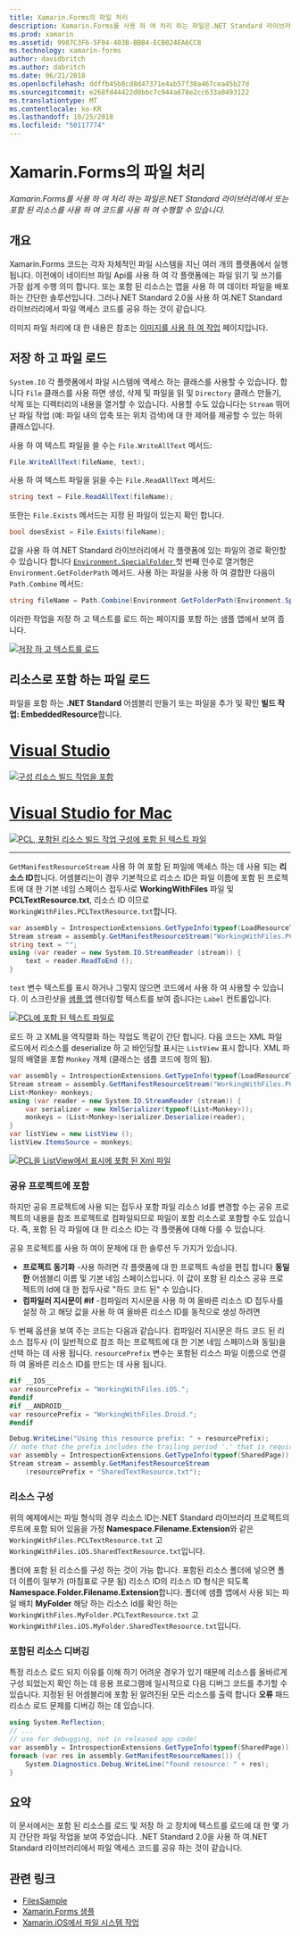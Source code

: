 ```yaml
---
title: Xamarin.Forms의 파일 처리
description: Xamarin.Forms를 사용 하 여 처리 하는 파일은.NET Standard 라이브러리에서 또는 포함 된 리소스를 사용 하 여 코드를 사용 하 여 수행할 수 있습니다.
ms.prod: xamarin
ms.assetid: 9987C3F6-5F04-403B-BBB4-ECB024EA6CC8
ms.technology: xamarin-forms
author: davidbritch
ms.author: dabritch
ms.date: 06/21/2018
ms.openlocfilehash: ddffb45b8cd8d47371e4ab57f30a467cea45b27d
ms.sourcegitcommit: e268fd44422d0bbc7c944a678e2cc633a0493122
ms.translationtype: MT
ms.contentlocale: ko-KR
ms.lasthandoff: 10/25/2018
ms.locfileid: "50117774"
---
```

# <a name="file-handling-in-xamarinforms"></a>Xamarin.Forms의 파일 처리

_Xamarin.Forms를 사용 하 여 처리 하는 파일은.NET Standard 라이브러리에서 또는 포함 된 리소스를 사용 하 여 코드를 사용 하 여 수행할 수 있습니다._

## <a name="overview"></a>개요

Xamarin.Forms 코드는 각자 자체적인 파일 시스템을 지닌 여러 개의 플랫폼에서 실행됩니다. 이전에이 네이티브 파일 Api를 사용 하 여 각 플랫폼에는 파일 읽기 및 쓰기를 가장 쉽게 수행 의미 합니다. 또는 포함 된 리소스는 앱을 사용 하 여 데이터 파일을 배포 하는 간단한 솔루션입니다. 그러나.NET Standard 2.0을 사용 하 여.NET Standard 라이브러리에서 파일 액세스 코드를 공유 하는 것이 같습니다.

이미지 파일 처리에 대 한 내용은 참조는 [이미지를 사용 하 여 작업](~/xamarin-forms/user-interface/images.md) 페이지입니다.

<a name="Loading_and_Saving_Files" />

## <a name="saving-and-loading-files"></a>저장 하 고 파일 로드

`System.IO` 각 플랫폼에서 파일 시스템에 액세스 하는 클래스를 사용할 수 있습니다. 합니다 `File` 클래스를 사용 하면 생성, 삭제 및 파일을 읽 및 `Directory` 클래스 만들기, 삭제 또는 디렉터리의 내용을 열거할 수 있습니다. 사용할 수도 있습니다는 `Stream` 뛰어난 파일 작업 (예: 파일 내의 압축 또는 위치 검색)에 대 한 제어를 제공할 수 있는 하위 클래스입니다.

사용 하 여 텍스트 파일을 쓸 수는 `File.WriteAllText` 메서드:

```csharp
File.WriteAllText(fileName, text);
```

사용 하 여 텍스트 파일을 읽을 수는 `File.ReadAllText` 메서드:

```csharp
string text = File.ReadAllText(fileName);
```

또한는 `File.Exists` 메서드는 지정 된 파일이 있는지 확인 합니다.

```csharp
bool doesExist = File.Exists(fileName);
```

값을 사용 하 여.NET Standard 라이브러리에서 각 플랫폼에 있는 파일의 경로 확인할 수 있습니다 합니다 [ `Environment.SpecialFolder` ](xref:System.Environment.SpecialFolder) 첫 번째 인수로 열거형은 `Environment.GetFolderPath` 메서드. 사용 하는 파일을 사용 하 여 결합한 다음이 `Path.Combine` 메서드:

```csharp
string fileName = Path.Combine(Environment.GetFolderPath(Environment.SpecialFolder.LocalApplicationData), "temp.txt");
```

이러한 작업을 저장 하 고 텍스트를 로드 하는 페이지를 포함 하는 샘플 앱에서 보여 줍니다.

[![저장 하 고 텍스트를 로드](files-images/saveandload-sml.png "저장 및 앱에서 파일 로드")](files-images/saveandload.png#lightbox "저장 및 앱에서 파일 로드")

<a name="Loading_Files_Embedded_as_Resources" />

## <a name="loading-files-embedded-as-resources"></a>리소스로 포함 하는 파일 로드

파일을 포함 하는 **.NET Standard** 어셈블리 만들기 또는 파일을 추가 및 확인 **빌드 작업: EmbeddedResource**합니다.

# <a name="visual-studiotabwindows"></a>[Visual Studio](#tab/windows)

[![구성 리소스 빌드 작업을 포함](files-images/vs-embeddedresource-sml.png "설정을 EmbeddedResource BuildAction")](files-images/vs-embeddedresource.png#lightbox "설정 포함 리소스 빌드 작업")

# <a name="visual-studio-for-mactabmacos"></a>[Visual Studio for Mac](#tab/macos)

[![PCL, 포함된 리소스 빌드 작업 구성에 포함 된 텍스트 파일](files-images/xs-embeddedresource-sml.png "설정을 EmbeddedResource BuildAction")](files-images/xs-embeddedresource.png#lightbox "설정 포함 리소스 빌드 작업")

-----

`GetManifestResourceStream` 사용 하 여 포함 된 파일에 액세스 하는 데 사용 되는 **리소스 ID**합니다. 어셈블리는이 경우 기본적으로 리소스 ID은 파일 이름에 포함 된 프로젝트에 대 한 기본 네임 스페이스 접두사로 **WorkingWithFiles** 파일 및 **PCLTextResource.txt**, 리소스 ID 이므로 `WorkingWithFiles.PCLTextResource.txt`합니다.

```csharp
var assembly = IntrospectionExtensions.GetTypeInfo(typeof(LoadResourceText)).Assembly;
Stream stream = assembly.GetManifestResourceStream("WorkingWithFiles.PCLTextResource.txt");
string text = "";
using (var reader = new System.IO.StreamReader (stream)) {
    text = reader.ReadToEnd ();
}
```

`text` 변수 텍스트를 표시 하거나 그렇지 않으면 코드에서 사용 하 여 사용할 수 있습니다. 이 스크린샷을 [샘플 앱](https://developer.xamarin.com/samples/xamarin-forms/WorkingWithFiles/) 렌더링할 텍스트를 보여 줍니다는 `Label` 컨트롤입니다.

 [![PCL에 포함 된 텍스트 파일로](files-images/pcltext-sml.png "앱에 표시 되는 PCL에 포함 된 텍스트 파일로")](files-images/pcltext.png#lightbox "앱에 표시 되는 PCL에 포함 된 텍스트 파일")

로드 하 고 XML을 역직렬화 하는 작업도 똑같이 간단 합니다. 다음 코드는 XML 파일 로드에서 리소스를 deserialize 하 고 바인딩할 표시는 `ListView` 표시 합니다. XML 파일의 배열을 포함 `Monkey` 개체 (클래스는 샘플 코드에 정의 됨).

```csharp
var assembly = IntrospectionExtensions.GetTypeInfo(typeof(LoadResourceText)).Assembly;
Stream stream = assembly.GetManifestResourceStream("WorkingWithFiles.PCLXmlResource.xml");
List<Monkey> monkeys;
using (var reader = new System.IO.StreamReader (stream)) {
    var serializer = new XmlSerializer(typeof(List<Monkey>));
    monkeys = (List<Monkey>)serializer.Deserialize(reader);
}
var listView = new ListView ();
listView.ItemsSource = monkeys;
```

 [![PCL을 ListView에서 표시에 포함 된 Xml 파일](files-images/pclxml-sml.png "ListView에 표시 되는 PCL에 포함 된 XML 파일")](files-images/pclxml.png#lightbox "ListView에 표시 되는 PCL에 포함 된 XML 파일")

<a name="Embedding_in_Shared_Projects" />

### <a name="embedding-in-shared-projects"></a>공유 프로젝트에 포함

하지만 공유 프로젝트에 사용 되는 접두사 포함 파일 리소스 Id를 변경할 수는 공유 프로젝트의 내용을 참조 프로젝트로 컴파일되므로 파일이 포함 리소스로 포함할 수도 있습니다. 즉, 포함 된 각 파일에 대 한 리소스 ID는 각 플랫폼에 대해 다를 수 있습니다.

공유 프로젝트를 사용 하 여이 문제에 대 한 솔루션 두 가지가 있습니다.

-  **프로젝트 동기화** -사용 하려면 각 플랫폼에 대 한 프로젝트 속성을 편집 합니다 **동일한** 어셈블리 이름 및 기본 네임 스페이스입니다. 이 값이 포함 된 리소스 공유 프로젝트의 Id에 대 한 접두사로 "하드 코드 된" 수 있습니다.
-  **컴파일러 지시문이 #if** -컴파일러 지시문을 사용 하 여 올바른 리소스 ID 접두사를 설정 하 고 해당 값을 사용 하 여 올바른 리소스 ID를 동적으로 생성 하려면


두 번째 옵션을 보여 주는 코드는 다음과 같습니다. 컴파일러 지시문은 하드 코드 된 리소스 접두사 (이 일반적으로 참조 하는 프로젝트에 대 한 기본 네임 스페이스와 동일)을 선택 하는 데 사용 됩니다. `resourcePrefix` 변수는 포함된 리소스 파일 이름으로 연결 하 여 올바른 리소스 ID를 만드는 데 사용 됩니다.

```csharp
#if __IOS__
var resourcePrefix = "WorkingWithFiles.iOS.";
#endif
#if __ANDROID__
var resourcePrefix = "WorkingWithFiles.Droid.";
#endif

Debug.WriteLine("Using this resource prefix: " + resourcePrefix);
// note that the prefix includes the trailing period '.' that is required
var assembly = IntrospectionExtensions.GetTypeInfo(typeof(SharedPage)).Assembly;
Stream stream = assembly.GetManifestResourceStream
    (resourcePrefix + "SharedTextResource.txt");
```

<a name="Organizing_Resources" />

### <a name="organizing-resources"></a>리소스 구성

위의 예제에서는 파일 형식의 경우 리소스 ID는.NET Standard 라이브러리 프로젝트의 루트에 포함 되어 있음을 가정 **Namespace.Filename.Extension**와 같은 `WorkingWithFiles.PCLTextResource.txt` 고 `WorkingWithFiles.iOS.SharedTextResource.txt`입니다.

폴더에 포함 된 리소스를 구성 하는 것이 가능 합니다. 포함된 리소스 폴더에 넣으면 폴더 이름이 일부가 (마침표로 구분 됨) 리소스 ID의 리소스 ID 형식은 되도록 **Namespace.Folder.Filename.Extension**합니다. 폴더에 샘플 앱에서 사용 되는 파일 배치 **MyFolder** 해당 하는 리소스 Id를 확인 하는 `WorkingWithFiles.MyFolder.PCLTextResource.txt` 고 `WorkingWithFiles.iOS.MyFolder.SharedTextResource.txt`입니다.

<a name="Debugging_Embedded_Resources" />

### <a name="debugging-embedded-resources"></a>포함된 리소스 디버깅

특정 리소스 로드 되지 이유를 이해 하기 어려운 경우가 있기 때문에 리소스를 올바르게 구성 되었는지 확인 하는 데 응용 프로그램에 일시적으로 다음 디버그 코드를 추가할 수 있습니다. 지정된 된 어셈블리에 포함 된 알려진된 모든 리소스를 출력 합니다 **오류** 패드 리소스 로드 문제를 디버깅 하는 데 있습니다.

```csharp
using System.Reflection;
// ...
// use for debugging, not in released app code!
var assembly = IntrospectionExtensions.GetTypeInfo(typeof(SharedPage)).Assembly;
foreach (var res in assembly.GetManifestResourceNames()) {
    System.Diagnostics.Debug.WriteLine("found resource: " + res);
}
```

## <a name="summary"></a>요약

이 문서에서는 포함 된 리소스를 로드 및 저장 하 고 장치에 텍스트를 로드에 대 한 몇 가지 간단한 파일 작업을 보여 주었습니다. .NET Standard 2.0을 사용 하 여.NET Standard 라이브러리에서 파일 액세스 코드를 공유 하는 것이 같습니다.

## <a name="related-links"></a>관련 링크

- [FilesSample](https://developer.xamarin.com/samples/xamarin-forms/WorkingWithFiles/)
- [Xamarin.Forms 샘플](https://github.com/xamarin/xamarin-forms-samples)
- [Xamarin.iOS에서 파일 시스템 작업](~/ios/app-fundamentals/file-system.md)

